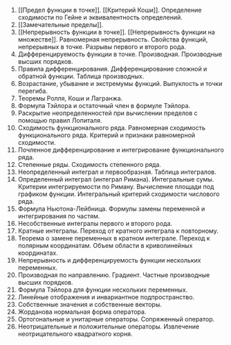 1. [[Предел функции в точке]]. [[Критерий Коши]]. Определение сходимости по Гейне и эквивалентность определений.
2. [[Замечательные пределы]].
3. [[Непрерывность функции в точке]]. [[Непрерывность функции на множестве]]. Равномерная непрерывность. Свойства функций, непрерывных в точке. Разрывы первого и второго рода.
4. Дифференцируемость функции в точке. Производная. Производные высших порядков.
5. Правила дифференцирования. Дифференцирование сложной и обратной функции. Таблица производных.
6. Возрастание, убывание и экстремумы функций. Выпуклость и точки перегиба.
7. Теоремы Ролля, Коши и Лагранжа.
8. Формула Тэйлора и остаточный член в формуле Тэйлора.
9. Раскрытие неопределенностей при вычислении пределов с помощью правил Лопиталя.
10. Сходимость функционального ряда. Равномерная сходимость функционального ряда. Критерий и признаки равномерной сходимости.
11. Почленное дифференцирование и интегрирование функционального ряда.
12. Степенные ряды. Сходимость степенного ряда.
13. Неопределенный интеграл и первообразная. Таблица интегралов.
14. Определенный интеграл (интеграл Римана). Интегральные сумы. Критерии интегрируемости по Риману. Вычисление площади под графиком функции. Интегральный критерий сходимости числового ряда.
15. Формула Ньютона-Лейбница. Формулы замены переменной и интегрирования по частям.
16. Несобственные интегралы первого и второго рода.
17. Кратные интегралы. Переход от кратного интеграла к повторному.
18. Теорема о замене переменных в кратном интеграле. Переход к полярным координатам. Объем области в криволинейных координатах.
19. Непрерывность и дифференцируемость функции нескольких переменных.
20. Производная по направлению. Градиент. Частные производные высших порядков.
21. Формула Тэйлора для функции нескольких переменных.
22. Линейные отображения и инвариантное подпространство.
23. Собственные значения и собственные векторы.
24. Жорданова нормальная форма оператора.
25. Ортогональные и унитарные операторы. Сопряженный оператор.
26. Неотрицательные и положительные операторы. Извлечение неотрицательного квадратного корня.